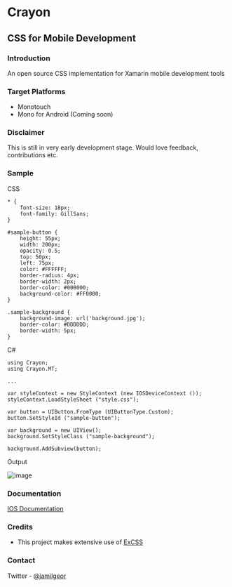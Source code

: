 # Crayon
## CSS for Mobile Development

### Introduction
An open source CSS implementation for Xamarin mobile development tools

### Target Platforms
* Monotouch
* Mono for Android (Coming soon)

### Disclaimer
This is still in very early development stage. Would love feedback, contributions etc.

### Sample

CSS

```
* {
	font-size: 18px;
	font-family: GillSans;
}

#sample-button { 
	height: 55px;
	width: 200px;
	opacity: 0.5;
	top: 50px;
	left: 75px;
	color: #FFFFFF;
	border-radius: 4px;
	border-width: 2px;
	border-color: #000000;
	background-color: #FF0000;
}

.sample-background {
	background-image: url('background.jpg');
	border-color: #DDDDDD;
	border-width: 5px;
}
```

C#

```
using Crayon;
using Crayon.MT;

...

var styleContext = new StyleContext (new IOSDeviceContext ());
styleContext.LoadStyleSheet ("style.css");

var button = UIButton.FromType (UIButtonType.Custom);
button.SetStyleId ("sample-button");

var background = new UIView();
background.SetStyleClass ("sample-background");

background.AddSubview(button);

```
Output

![image](https://raw.github.com/jamilgeor/Crayon/master/Images/readme_sample_1.png)

### Documentation
[IOS Documentation](https://github.com/jamilgeor/Crayon/wiki/ios-control-styling)

### Credits
* This project makes extensive use of [ExCSS](https://github.com/TylerBrinks/ExCSS)

### Contact
Twitter - [@jamilgeor](https://twitter.com/jamilgeor)
